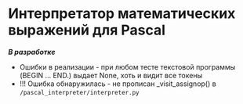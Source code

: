 # Интерпретатор математических выражений для Pascal  

***В разработке***  
- Ошибки в реализации - при любом тесте текстовой программы (BEGIN ... END.) выдает None, хоть и видит все токены
- !!! Ошибка обнаружилась - не прописан _visit_assignop() в ```/pascal_interpreter/interpreter.py```


